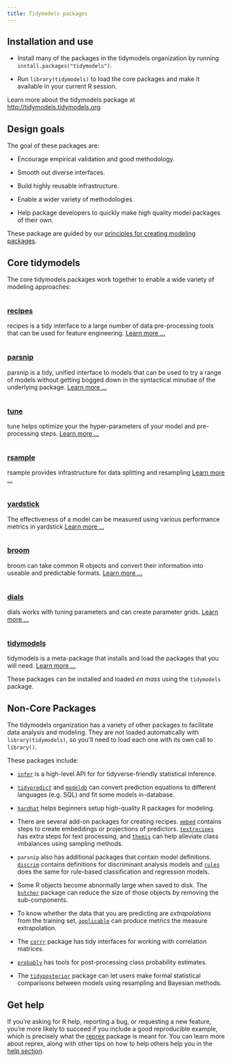 ```yaml
---
title: Tidymodels packages
---
```


## Installation and use

* Install many of the packages in the tidymodels organization by running `install.packages("tidymodels")`.

* Run `library(tidymodels)` to load the core packages and make it available in your current R session.

Learn more about the tidymodels package at <http://tidymodels.tidymodels.org>.

## Design goals

The goal of these packages are:

 * Encourage empirical validation and good methodology.

 * Smooth out diverse interfaces.
 
 * Build highly reusable infrastructure.

 * Enable a wider variety of methodologies.

 * Help package developers to quickly make high quality model packages of their own.

These package are guided by our [principles for creating modeling packages](https://tidymodels.github.io/model-implementation-principles/). 

<div class="package-section">

<div class="package-section-info">
  <h2 id="core-tidymodels">Core tidymodels</h2>
  <p>The core tidymodels packages work together to enable a wide variety of modeling approaches:</p>
</div>

<div class="packages">

  <div class="package">
    <img class="package-image" src="/images/recipes.png" alt=""></img>
    <div class="package-info">
      <h3><a href="https://tidymodels.github.io/rsample/"> recipes </a></h3>
      <p>recipes is a tidy interface to a large number of data pre-processing tools that can be used for feature engineering. <a href="https://tidymodels.github.io/rsample/" aria-hidden="true">Learn more ...</a></p>
    </div>
  </div>
  <div class="package">
    <img class="package-image" src="/images/parsnip.png" alt=""></img>
    <div class="package-info">
      <h3><a href="https://tidymodels.github.io/parsnip/"> parsnip </a></h3>
      <p>parsnip is a tidy, unified interface to models that can be used to try a range of models without getting bogged down in the syntactical minutiae of the underlying package. <a href="https://tidymodels.github.io/parsnip/" aria-hidden="true">Learn more ...</a></p>
    </div>
  </div>  
  <div class="package">
    <img class="package-image" src="/images/tune.png" alt=""></img>
    <div class="package-info">
      <h3><a href="https://tidymodels.github.io/tune/"> tune </a></h3>
      <p> tune helps optimize your the hyper-parameters of your model and pre-processing steps. <a href="https://tidymodels.github.io/tune/" aria-hidden="true">Learn more ...</a></p>
    </div>
  </div>  
    <div class="package">
    <img class="package-image" src="/images/rsample.png" alt=""></img>
    <div class="package-info">
      <h3><a href="https://tidymodels.github.io/rsample/">rsample</a></h3>
      <p>rsample provides infrastructure for data splitting and resampling <a href="https://tidymodels.github.io/rsample/" aria-hidden="true">Learn more ...</a></p>
    </div>
  </div>
  <div class="package">
    <img class="package-image" src="/images/yardstick.png" alt=""></img>
    <div class="package-info">
      <h3><a href="https://tidymodels.github.io/yardstick/"> yardstick </a></h3>
      <p>The effectiveness of a model can be measured using various performance metrics in yardstick <a href="https://tidymodels.github.io/yardstick/" aria-hidden="true">Learn more ...</a></p>
    </div>
  </div>
  <div class="package">
    <img class="package-image" src="/images/broom.png" alt=""></img>
    <div class="package-info">
      <h3><a href="https://broom.tidyverse.org/"> broom </a></h3>
      <p>broom can take common R objects and convert their information into useable and predictable formats. 
      <a href="https://broom.tidyverse.org/" aria-hidden="true">Learn more ...</a></p>
    </div>
  </div>
  <div class="package">
    <img class="package-image" src="/images/dials.png" alt=""></img>
    <div class="package-info">
      <h3><a href="https://dials.tidyverse.org/"> dials </a></h3>
      <p>dials works with tuning parameters and can create parameter grids. 
      <a href="https://tidymodels.github.io/dials/" aria-hidden="true">Learn more ...</a></p>
    </div>
  </div>  
  <div class="package">
    <img class="package-image" src="/images/tidymodels.png" alt=""></img>
    <div class="package-info">
      <h3><a href="https://tidymodels.tidymodels.org/"> tidymodels </a></h3>
      <p>tidymodels is a meta-package that installs and load the packages that you will need.  
      <a href="https://tidymodels.github.io/tidymodels/" aria-hidden="true">Learn more ...</a></p>
    </div>
  </div>
</div>
</div>

These packages can be installed and loaded _en mass_ using the `tidymodels` package. 

## Non-Core Packages

The tidymodels organization has a variety of other packages to facilitate data analysis and modeling. They are not loaded automatically with `library(tidymodels)`, so you'll need to load each one with its own call to `library()`. 

These packages include: 

* [`infer`](http://infer.netlify.com/) is a high-level API for for tidyverse-friendly statistical inference.

* [`tidypredict`](https://tidymodels.github.io/tidypredict/) and [`modeldb`](https://tidymodels.github.io/modeldb/) can convert prediction equations to different languages (e.g. SQL) and fit some models in-database. 

* [`hardhat`](https://tidymodels.github.io/hardhat/) helps beginners setup high-quality R packages for modeling. 

* There are several add-on packages for creating recipes. [`embed`](https://tidymodels.github.io/embed/) contains steps to create embeddings or projections of predictors. [`textrecipes`](https://tidymodels.github.io/textrecipes/) has extra steps for text processing, and [`themis`](https://tidymodels.github.io/themis/) can help alleviate class imbalances using sampling methods. 

* `parsnip` also has additional packages that contain model definitions. [`discrim`](https://tidymodels.github.io/discrim/) contains definitions for discriminant analysis models and [`rules`](https://tidymodels.github.io/rules/) does the same for rule-based classification and regression models. 

* Some R objects become abnormally large when saved to disk. The [`butcher`](https://tidymodels.github.io/butcher/) package can reduce the size of those objects by removing the sub-components. 

* To know whether the data that you are predicting are _extrapolations_ from the training set, [`applicable`](https://tidymodels.github.io/applicable/) can produce metrics the measure extrapolation. 

* The [`corrr`](https://tidymodels.github.io/corrr/) package has tidy interfaces for working with correlation matrices. 

* [`probably`](https://tidymodels.github.io/probably/) has tools for post-processing class probability estimates.

* The [`tidyposterior`](https://tidymodels.github.io/tidyposterior/) package can let users make formal statistical comparisons between models using resampling and Bayesian methods. 



## Get help

If you’re asking for R help, reporting a bug, or requesting a new feature, you’re more likely to succeed if you include a good reproducible example, which is precisely what the [reprex](http://reprex.tidymodels.org/) package is meant for. You can learn more about reprex, along with other tips on how to help others help you in the [help section](https://www.tidyverse.org/help/).
